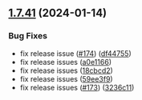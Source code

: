 ## [1.7.41](https://github.com/ExpediaGroup/spec-transformer/compare/v1.7.40...v1.7.41) (2024-01-14)


### Bug Fixes

* fix release issue ([#174](https://github.com/ExpediaGroup/spec-transformer/issues/174)) ([df44755](https://github.com/ExpediaGroup/spec-transformer/commit/df44755457f6e68aa8de68becef8215ac6c4e9a1))
* fix release issues ([a0e1166](https://github.com/ExpediaGroup/spec-transformer/commit/a0e1166244ff015f560706f4fd2a87500bb1ca2b))
* fix release issues ([18cbcd2](https://github.com/ExpediaGroup/spec-transformer/commit/18cbcd2892c1733aa93a8bb8ee1edf9a24a0df67))
* fix release issues ([59ee3f9](https://github.com/ExpediaGroup/spec-transformer/commit/59ee3f90e32f402fc8c69faaa165088a90cae981))
* fix release issues ([#173](https://github.com/ExpediaGroup/spec-transformer/issues/173)) ([3236c11](https://github.com/ExpediaGroup/spec-transformer/commit/3236c118f054cf0798b03752307df0195d6eafdf))
